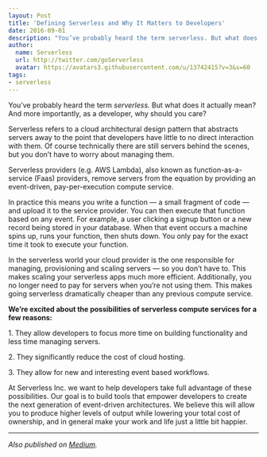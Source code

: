 ```yaml
---
layout: Post
title: 'Defining Serverless and Why It Matters to Developers'
date: 2016-09-01
description: "You’ve probably heard the term serverless. But what does it actually mean? And more importantly, as a developer, why should you care?"
author:
  name: Serverless
  url: http://twitter.com/goServerless
  avatar: https://avatars3.githubusercontent.com/u/13742415?v=3&s=60
tags:
- serverless
---
```


You’ve probably heard the term _serverless._ But what does it actually mean? And more importantly, as a developer, why should you care?

Serverless refers to a cloud architectural design pattern that abstracts servers away to the point that developers have little to no direct interaction with them. Of course technically there are still servers behind the scenes, but you don’t have to worry about managing them.

Serverless providers (e.g. AWS Lambda), also known as function-as-a-service (Faas) providers, remove servers from the equation by providing an event-driven, pay-per-execution compute service.

In practice this means you write a function — a small fragment of code — and upload it to the service provider. You can then execute that function based on any event. For example, a user clicking a signup button or a new record being stored in your database. When that event occurs a machine spins up, runs your function, then shuts down. You only pay for the exact time it took to execute your function.

In the serverless world your cloud provider is the one responsible for managing, provisioning and scaling servers — so you don’t have to. This makes scaling your serverless apps much more efficient. Additionally, you no longer need to pay for servers when you’re not using them. This makes going serverless dramatically cheaper than any previous compute service.

**We’re excited about the possibilities of serverless compute services for a few reasons:**

1\. They allow developers to focus more time on building functionality and less time managing servers.

2\. They significantly reduce the cost of cloud hosting.

3\. They allow for new and interesting event based workflows.

At Serverless Inc. we want to help developers take full advantage of these possibilities. Our goal is to build tools that empower developers to create the next generation of event-driven architectures. We believe this will allow you to produce higher levels of output while lowering your total cost of ownership, and in general make your work and life just a little bit happier.

* * *

_Also published on [Medium](https://medium.com/@serverlessinc/defining-serverless-and-why-it-matters-to-developers-2a972aacbbe4)._

